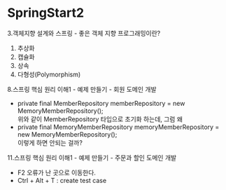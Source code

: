 # SpringStart2

3.객체지향 설계와 스프링 - 좋은 객체 지향 프로그래밍이란?
  1) 추상화
  2) 캡슐화
  3) 상속
  4) 다형성(Polymorphism)

8.스프링 핵심 원리 이해1 - 예제 만들기 - 회원 도메인 개발  
  - private final MemberRepository memberRepository = new MemoryMemberRepository();  
  위와 같이 MemberRepository 타입으로 초기화 하는데, 그럼 왜  
  - private final MemoryMemberRepository memoryMemberRepository = new MemoryMemberRepository();  
  이렇게 하면 안되는 걸까?  
  
11.스프링 핵심 원리 이해1 - 예제 만들기 - 주문과 할인 도메인 개발
  * F2 오류가 난 곳으로 이동한다.
  * Ctrl + Alt + T : create test case
